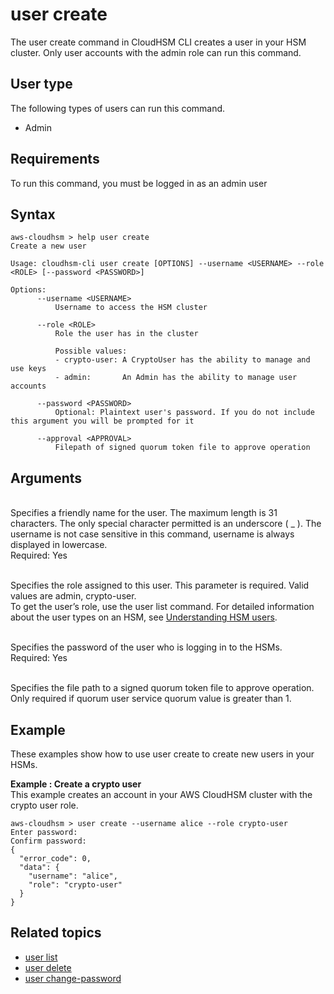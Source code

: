 # user create<a name="cloudhsm_cli-user-create"></a>

The user create command in CloudHSM CLI creates a user in your HSM cluster\. Only user accounts with the admin role can run this command\.

## User type<a name="user-create-userType"></a>

The following types of users can run this command\.
+ Admin

## Requirements<a name="user-create-requirements"></a>

To run this command, you must be logged in as an admin user

## Syntax<a name="user-create-syntax"></a>

```
aws-cloudhsm > help user create
Create a new user

Usage: cloudhsm-cli user create [OPTIONS] --username <USERNAME> --role <ROLE> [--password <PASSWORD>]

Options:
      --username <USERNAME>
          Username to access the HSM cluster

      --role <ROLE>
          Role the user has in the cluster

          Possible values:
          - crypto-user: A CryptoUser has the ability to manage and use keys
          - admin:       An Admin has the ability to manage user accounts

      --password <PASSWORD>
          Optional: Plaintext user's password. If you do not include this argument you will be prompted for it

      --approval <APPROVAL>
          Filepath of signed quorum token file to approve operation
```

## Arguments<a name="user-create-arguments"></a>

***<username>***  
Specifies a friendly name for the user\. The maximum length is 31 characters\. The only special character permitted is an underscore \( \_ \)\. The username is not case sensitive in this command, username is always displayed in lowercase\.  
Required: Yes

***<role>***  
Specifies the role assigned to this user\. This parameter is required\. Valid values are admin, crypto\-user\.  
To get the user’s role, use the user list command\. For detailed information about the user types on an HSM, see [Understanding HSM users](manage-hsm-users.md)\.

***<password>***  
Specifies the password of the user who is logging in to the HSMs\.  
Required: Yes

***<approval>***  
Specifies the file path to a signed quorum token file to approve operation\. Only required if quorum user service quorum value is greater than 1\.

## Example<a name="user-create-examples"></a>

These examples show how to use user create to create new users in your HSMs\.

**Example : Create a crypto user**  
This example creates an account in your AWS CloudHSM cluster with the crypto user role\.  

```
aws-cloudhsm > user create --username alice --role crypto-user
Enter password:
Confirm password:
{
  "error_code": 0,
  "data": {
    "username": "alice",
    "role": "crypto-user"
  }
}
```

## Related topics<a name="user-create-seealso"></a>
+ [user list](cloudhsm_cli-user-list.md)
+ [user delete](cloudhsm_cli-user-delete.md)
+ [user change\-password](cloudhsm_cli-user-change-password.md)